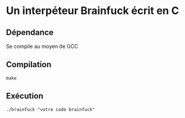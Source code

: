 # Un interpéteur Brainfuck écrit en C
## Dépendance
Se compile au moyen de GCC

## Compilation
`make`

## Exécution
`./brainfuck "votre code brainfuck"`